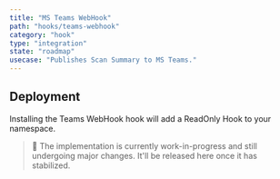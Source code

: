 ```yaml
---
title: "MS Teams WebHook"
path: "hooks/teams-webhook"
category: "hook"
type: "integration"
state: "roadmap"
usecase: "Publishes Scan Summary to MS Teams."
---
```


<!-- end -->

## Deployment

Installing the Teams WebHook hook will add a ReadOnly Hook to your namespace. 

> 🔧 The implementation is currently work-in-progress and still undergoing major changes. It'll be released here once it has stabilized.



